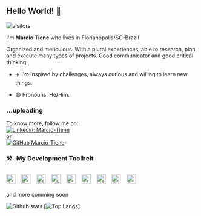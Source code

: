 ## Hello World! 👋

 ![visitors](https://visitor-badge.laobi.icu/badge?page_id=Marcio-Tiene)

I'm **Marcio Tiene** who lives in Florianópolis/SC-Brazil <br>

  Organized and meticulous.
  With a plural experiences, able to research, plan and execute many types of projects.
  Good communicator and good critical thinking. 


- ✈️ I'm inspired by challenges, always curious and willing to learn new things.<br>


- 😄 Pronouns: He/Him. <br>

### ...uploading


To know more, follow me on: <br>
[![Linkedin: Marcio-Tiene](https://img.shields.io/badge/-Marcio%20Tiene-blue?style=flat-square&logo=Linkedin&logoColor=white&link=https://www.linkedin.com/in/marcio-fornazari-tiene-940070193/)](https://www.linkedin.com/in/marcio-fornazari-tiene-940070193/)<br>
or <br>
[![GitHub Marcio-Tiene](https://img.shields.io/github/followers/Marcio-tiene?label=follow&style=social)](https://github.com/Marcio-Tiene) <br>


### ⚒&nbsp;&nbsp;&nbsp;My Development Toolbelt
<br><img alt="JavaScript" title="JavaScript" src="https://user-images.githubusercontent.com/1680157/87443764-4af82c80-c5cc-11ea-82c2-c368ee12cf6d.png" height="24">&nbsp;&nbsp;&nbsp;&nbsp;<img alt="ReactJS" title="ReactJS" src="https://www.iconfinder.com/data/icons/logos-3/600/React.js_logo-512.png" height="24">&nbsp;&nbsp;&nbsp;&nbsp;<img alt="CSS" title="CSS" src="https://user-images.githubusercontent.com/1680157/87443759-4a5f9600-c5cc-11ea-8ae0-715433c1f781.png" height="24">&nbsp;&nbsp;&nbsp;&nbsp;<img alt="HTML" title="HTML" src="https://user-images.githubusercontent.com/1680157/87443762-4af82c80-c5cc-11ea-85cf-57be0e83c169.png" height="24">&nbsp;&nbsp;&nbsp;&nbsp;<img alt="TypeScript" title="TypeScript" src="https://user-images.githubusercontent.com/1680157/87443766-4af82c80-c5cc-11ea-8a13-a651f150fa99.png" height="24">&nbsp;&nbsp;&nbsp;&nbsp;<img alt=" title=" title="Node.js" src="https://user-images.githubusercontent.com/1680157/87443758-4a5f9600-c5cc-11ea-8f63-92e126a1145b.png" height="24">&nbsp;&nbsp;&nbsp;&nbsp;<img alt="VS Code" title="VS Code" src="https://user-images.githubusercontent.com/1680157/87443751-492e6900-c5cc-11ea-9854-f82d4d921133.png" height="24">&nbsp;&nbsp;&nbsp;&nbsp;<img alt="Git" title="Git" src="https://user-images.githubusercontent.com/1680157/87443755-49c6ff80-c5cc-11ea-954a-579f7c72873a.png" height="24">&nbsp;&nbsp;&nbsp;&nbsp;<img alt="Google Chrome" title="Google Chrome" src="https://user-images.githubusercontent.com/1680157/87443745-47fd3c00-c5cc-11ea-878f-44f34572775e.png" height="24"><br><br> 
and more comming soon


<!-- ### 💻 &nbsp;&nbsp;&nbsp;My personal study projects<br>
  
  - **[C19 Radar](https://covid19-radar.vercel.app/)**<br>
  - **[VUTTR](https://vuttr-pi.vercel.app/)**<br>
  - **[Linx Code Challenge](https://linx-code-challenge.netlify.app/)**<br>
  - **[Beer swifty tool](https://github.com/Marcio-Tiene/beer-swifty-tool-frontend)**<br>
  - **[MarcioFlix](https://marciotflix.vercel.app/)**<br>
  - **[Ecoleta vanilla javascript/html/css](https://github.com/Marcio-Tiene/nlw)**<br>
   -->
  
  ![Github stats](https://github-readme-stats.vercel.app/api?username=Marcio-Tiene&hide=issues&theme=dark&show_icons=true&hide_border=false&count_private=true&include_all_commits=true&line_height=24.5)
[![Top Langs](https://github-readme-stats.vercel.app/api/top-langs/?username=Marcio-Tiene&layout=compact&theme=dark&langs_count=10)]


<!--
**Marcio-Tiene/Marcio-Tiene** is a ✨ _special_ ✨ repository because its `README.md` (this file) appears on your GitHub profile.

Here are some ideas to get you started:

- 🔭 I’m currently working on ...
- 🌱 I’m currently learning ...
- 👯 I’m looking to collaborate on ...
- 🤔 I’m looking for help with ...
- 💬 Ask me about ...
- 📫 How to reach me: ...
- 😄 Pronouns: ...
- ⚡ Fun fact: ...
-->

